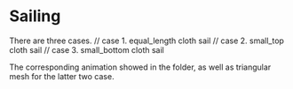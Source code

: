Sailing
=======
There are three cases.
//  case 1. equal_length cloth sail
//  case 2. small_top cloth sail
//  case 3. small_bottom cloth sail

The corresponding animation showed in the folder, as well as triangular mesh for the latter two case.
